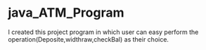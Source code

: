 # java_ATM_Program
I created this project program in which user can easy perform the operation(Deposite,widthraw,checkBal) as their choice.

